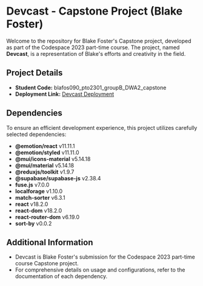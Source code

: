# Devcast - Capstone Project (Blake Foster)

Welcome to the repository for Blake Foster's Capstone project, developed as part of the Codespace 2023 part-time course. The project, named **Devcast**, is a representation of Blake's efforts and creativity in the field.

## Project Details

- **Student Code:** blafos090_pto2301_groupB_DWA2_capstone
- **Deployment Link:** [Devcast Deployment](https://cute-choux-db8507.netlify.app/)

## Dependencies

To ensure an efficient development experience, this project utilizes carefully selected dependencies:

- **@emotion/react** v11.11.1
- **@emotion/styled** v11.11.0
- **@mui/icons-material** v5.14.18
- **@mui/material** v5.14.18
- **@reduxjs/toolkit** v1.9.7
- **@supabase/supabase-js** v2.38.4
- **fuse.js** v7.0.0
- **localforage** v1.10.0
- **match-sorter** v6.3.1
- **react** v18.2.0
- **react-dom** v18.2.0
- **react-router-dom** v6.19.0
- **sort-by** v0.0.2


## Additional Information

- Devcast is Blake Foster's submission for the Codespace 2023 part-time course Capstone project.
- For comprehensive details on usage and configurations, refer to the documentation of each dependency.